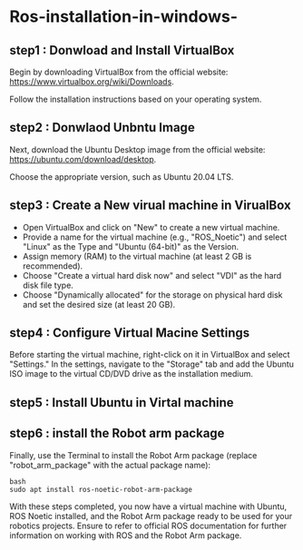# Ros-installation-in-windows-
## step1 : Donwload and Install VirtualBox
Begin by downloading VirtualBox from the official website: https://www.virtualbox.org/wiki/Downloads. 

Follow the installation instructions based on your operating system.


## step2 : Donwlaod Unbntu Image 
Next, download the Ubuntu Desktop image from the official website: https://ubuntu.com/download/desktop. 

Choose the appropriate version, such as Ubuntu 20.04 LTS.

## step3 : Create a New virual machine in VirualBox
- Open VirtualBox and click on "New" to create a new virtual machine.
- Provide a name for the virtual machine (e.g., "ROS_Noetic") and select "Linux" as the Type and "Ubuntu (64-bit)" as the Version.
- Assign memory (RAM) to the virtual machine (at least 2 GB is recommended).
- Choose "Create a virtual hard disk now" and select "VDI" as the hard disk file type.
- Choose "Dynamically allocated" for the storage on physical hard disk and set the desired size (at least 20 GB).


## step4 : Configure Virtual Macine Settings 
Before starting the virtual machine, right-click on it in VirtualBox and select "Settings." In the settings, navigate to the "Storage" tab and add the Ubuntu ISO image to the virtual CD/DVD drive as the installation medium.



## step5 : Install Ubuntu in Virtal machine 



## step6 : install the Robot arm package 
Finally, use the Terminal to install the Robot Arm package (replace "robot_arm_package" with the actual package name):

```
bash
sudo apt install ros-noetic-robot-arm-package
```


With these steps completed, you now have a virtual machine with Ubuntu, ROS Noetic installed, and the Robot Arm package ready to be used for your robotics projects. Ensure to refer to official ROS documentation for further information on working with ROS and the Robot Arm package.
